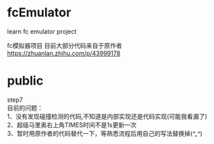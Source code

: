 # fcEmulator
learn fc emulator project

fc模拟器项目 
目前大部分代码来自于原作者
https://zhuanlan.zhihu.com/p/43999178

public  
=========================================  
step7  
目前的问题：  
1、没有发现碰撞检测的代码,不知道是内部实现还是代码实现(可能我看漏了)  
2、超级马里奥右上角TIMES时间不是1s更新一次  
3、暂时用原作者的代码替代一下，等熟悉流程后用自己的写法替换掉(*^_^*)  
